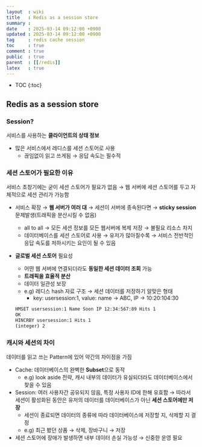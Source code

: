 ```yaml
---
layout  : wiki
title   : Redis as a session store
summary : 
date    : 2025-03-14 09:12:00 +0900
updated : 2025-03-14 09:12:00 +0900
tag     : redis cache session
toc     : true
comment : true
public  : true
parent  : [[/redis]]
latex   : true
---
```

* TOC
{:toc}

## Redis as a session store

### Session?

서비스를 사용하는 **클라이언트의 상태 정보**

- 많은 서비스에서 레디스를 세션 스토어로 사용
    - 끊임없이 읽고 쓰게됨 → 응답 속도는 필수적

### 세션 스토어가 필요한 이유

서비스 초창기에는 굳이 세션 스토어가 필요가 없음 → 웹 서버에 세션 스토어를 두고 자체적으로 세션 관리가 가능함

- 서비스 확장 → **웹 서버가 여러 대** → 세션이 서버에 종속된다면 → **sticky session** 문제발생(트래픽을 분산시킬 수 없음)
    - all to all → 모든 세션 정보를 모든 웹서버에 복제 저장 → 불필요 리소스 차지
    - 데이터베이스를 세션 스토어로 사용 → 유저가 많아질수록 → 서비스 전반적인 응답 속도를 저하시키는 요인이 될 수 있음
- **글로벌 세션 스토어** 필요성
    - 어떤 웹 서버에 연결되더라도 **동일한 세션 데이터 조회** 가능
    - **트래픽을 효율적 분산**
    - 데이터 일관성 보장
    - e.g) 레디스 hash 자료 구조 → 세션 데이터를 저장하기 알맞은 형태
        - key: usersession:1, value: name → ABC, IP → 10:20:104:30
    
    ```bash
    HMSET usersession:1 Name Soon IP 12:34:567:89 Hits 1
    OK
    HINCRBY usersession:1 Hits 1
    (integer) 2
    ```
    

### 캐시와 세션의 차이

데이터를 읽고 쓰는 Pattern에 있어 약간의 차이점을 가짐

- Cache: 데이터베이스의 완벽한 **Subset**으로 동작
    - e.g) look aside 전략, 캐시 내부의 데이터가 유실되더라도 데이터베이스에서 찾을 수 있음
- Session: 여러 사용자간 공유되지 않음, 특정 사용자 ID에 한해 유효함 → 따라서 세션이 활성화된 동안은 유저의 데이터를 데이터베이스가 아닌 **세션 스토어에만 저장**
    - 세션이 종료되면 데이터의 종류에 따라 데이터베이스에 저장할 지, 삭제할 지 결정
    - e.g) 최근 봤던 상품 → 삭제, 장바구니 → 저장
- 세션 스토어에 장애가 발생하면 내부 데이터 손실 가능성 → 신중한 운영 필요
